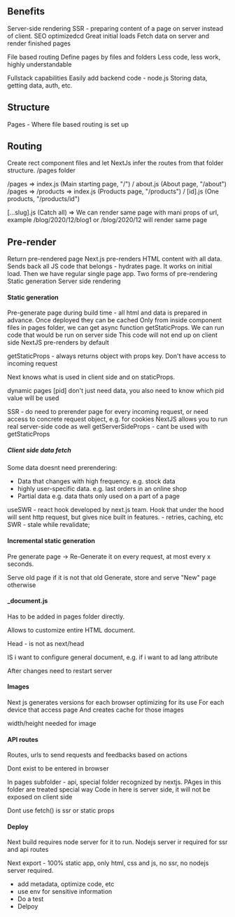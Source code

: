 ## Benefits

Server-side rendering SSR - preparing content of a page on server instead of client.
SEO optimizedcd
Great initial loads
Fetch data on server and render finished pages

File based routing
Define pages by files and folders
Less code, less work, highly understandable

Fullstack capabilities 
Easily add backend code - node.js
Storing data, getting data, auth, etc.

## Structure

Pages - Where file based routing is set up

## Routing

Create rect component files and let NextJs infer the routes from that folder structure. /pages folder

/pages => index.js (Main starting page, "/") / about.js (About page, "/about")
/pages => /products => index.js (Products page, "/products") / [id].js (One products, "/products/id")

[...slug].js (Catch all) => We can render same page with mani props of url, example /blog/2020/12/blog1 or /blog/2020/12 will render same page

## Pre-render

Return pre-rendered page
Next.js pre-renders HTML content with all data.
Sends back all JS code that belongs - hydrates page.
It works on initial load. Then we have regular single page app.
Two forms of pre-rendering
    Static generation
    Server side rendering

#### Static generation
Pre-generate page during build time - all html and data is prepared in advance.
Once deployed they can be cached
Only from inside component files in pages folder, we can get async function getStaticProps.
We can run code that would be run on server side
This code will not end up on client side
NextJS pre-renders by default

getStaticProps - always returns object with props key. Don't have access to incoming request

Next knows what is used in client side and on staticProps.

dynamic pages [pid] don't just need data, you also need to know which pid value will be used

SSR - do need to prerender page for every incoming request, or need access to concrete request object, e.g. for cookies
NextJS allows you to run real server-side code as well
getServerSideProps - cant be used with getStaticProps

##### Client side data fetch

Some data doesnt need prerendering:

- Data that changes with high frequency. e.g. stock data
- highly user-specific data. e.g. last orders in an online shop
- Partial data e.g. data thats only used on a part of a page

useSWR - react hook developed by next.js team.
Hook that under the hood will sent http request, but gives nice built in features. - retries, caching, etc
SWR - stale while revalidate;


#### Incremental static generation
Pre generate page -> Re-Generate it on every request, at most every x seconds.

Serve old page if it is not that old
Generate, store and serve "New" page otherwise

#### _document.js
Has to be added in pages folder directly.

Allows to customize entire HTML document.

Head - is not as next/head

IS i want to configure general document, e.g. if i want to ad lang attribute

After changes need to restart server

#### Images

Next js generates versions for each browser optimizing for its use
For each device that access page
And creates cache for those images

width/height needed for image

#### API routes

Routes, urls to send requests and feedbacks based on actions

Dont exist to be entered in browser

In pages subfolder - api, special folder recognized by nextjs. PAges in this folder are treated special way
Code in here is server side, it will not be exposed on client side

Dont use fetch() is ssr or static props

#### Deploy

Next build requires node server for it to run. Nodejs server ir required for ssr and api routes

Next export - 100% static app, only html, css and js, no ssr, no nodejs server required.

- add metadata, optimize code, etc
- use env for sensitive information
- Do a test
- Delpoy
